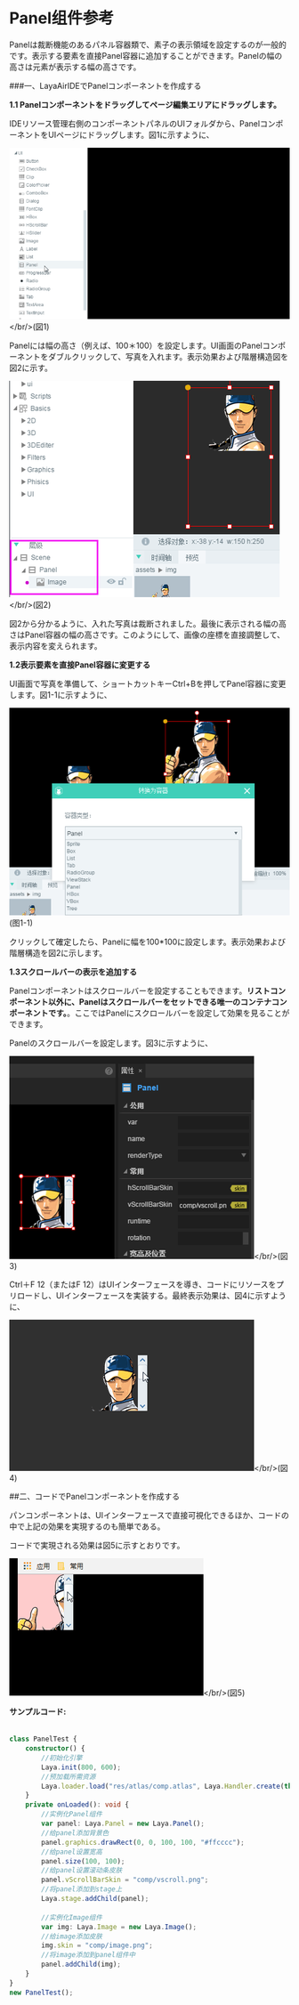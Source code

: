 # Panel组件参考

Panelは裁断機能のあるパネル容器類で、素子の表示領域を設定するのが一般的です。表示する要素を直接Panel容器に追加することができます。Panelの幅の高さは元素が表示する幅の高さです。

###一、LayaAirIDEでPanelコンポーネントを作成する

**1.1 Panelコンポーネントをドラッグしてページ編集エリアにドラッグします。**

IDEリソース管理右側のコンポーネントパネルのUIフォルダから、PanelコンポーネントをUIページにドラッグします。図1に示すように、

![1](img\1.gif)</br/>(図1)

Panelには幅の高さ（例えば、100＊100）を設定します。UI画面のPanelコンポーネントをダブルクリックして、写真を入れます。表示効果および階層構造図を図2に示す。

![2](img\2.png)</br/>(図2)

図2から分かるように、入れた写真は裁断されました。最後に表示される幅の高さはPanel容器の幅の高さです。このようにして、画像の座標を直接調整して、表示内容を変えられます。



**1.2表示要素を直接Panel容器に変更する**

UI画面で写真を準備して、ショートカットキーCtrl+Bを押してPanel容器に変更します。図1-1に示すように、

![1-1](img\1-1.png)</br>(图1-1)


クリックして確定したら、Panelに幅を100*100に設定します。表示効果および階層構造を図2に示します。

**1.3スクロールバーの表示を追加する**

Panelコンポーネントはスクロールバーを設定することもできます。**リストコンポーネント以外に、Panelはスクロールバーをセットできる唯一のコンテナコンポーネントです。**。ここではPanelにスクロールバーを設定して効果を見ることができます。

Panelのスクロールバーを設定します。図3に示すように、

![3](img\3.png)</br/>(図3)

Ctrl＋F 12（またはF 12）はUIインターフェースを導き、コードにリソースをプリロードし、UIインターフェースを実装する。最終表示効果は、図4に示すように、

![4](img\4.gif)</br/>(図4)



##二、コードでPanelコンポーネントを作成する

パンコンポーネントは、UIインターフェースで直接可視化できるほか、コードの中で上記の効果を実現するのも簡単である。

コードで実現される効果は図5に示すとおりです。

![5](img\5.gif)</br/>(図5)

**サンプルコード:**


```typescript

class PanelTest {
    constructor() {
        //初始化引擎
        Laya.init(800, 600);
        //预加载所需资源
        Laya.loader.load("res/atlas/comp.atlas", Laya.Handler.create(this, this.onLoaded));
    }
    private onLoaded(): void {
        //实例化Panel组件
        var panel: Laya.Panel = new Laya.Panel();
        //给panel添加背景色
        panel.graphics.drawRect(0, 0, 100, 100, "#ffcccc");
        //给panel设置宽高
        panel.size(100, 100);
        //给panel设置滚动条皮肤
        panel.vScrollBarSkin = "comp/vscroll.png";
        //将panel添加到stage上
        Laya.stage.addChild(panel);

        //实例化Image组件
        var img: Laya.Image = new Laya.Image();
        //给image添加皮肤
        img.skin = "comp/image.png";
        //将image添加到panel组件中
        panel.addChild(img);
    }
}
new PanelTest();
```


